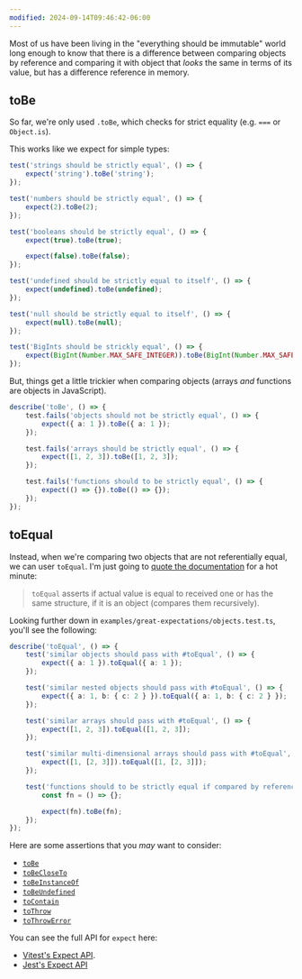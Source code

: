 ```yaml
---
modified: 2024-09-14T09:46:42-06:00
---
```


Most of us have been living in the "everything should be immutable" world long enough to know that there is a difference between comparing objects by reference and comparing it with object that _looks_ the same in terms of its value, but has a difference reference in memory.

## toBe

So far, we're only used `.toBe`, which checks for strict equality (e.g. `===` or `Object.is`).

This works like we expect for simple types:

```ts
test('strings should be strictly equal', () => {
	expect('string').toBe('string');
});

test('numbers should be strictly equal', () => {
	expect(2).toBe(2);
});

test('booleans should be strictly equal', () => {
	expect(true).toBe(true);

	expect(false).toBe(false);
});

test('undefined should be strictly equal to itself', () => {
	expect(undefined).toBe(undefined);
});

test('null should be strictly equal to itself', () => {
	expect(null).toBe(null);
});

test('BigInts should be strickly equal', () => {
	expect(BigInt(Number.MAX_SAFE_INTEGER)).toBe(BigInt(Number.MAX_SAFE_INTEGER));
});
```

But, things get a little trickier when comparing objects (arrays _and_ functions are objects in JavaScript).

```ts
describe('toBe', () => {
	test.fails('objects should not be strictly equal', () => {
		expect({ a: 1 }).toBe({ a: 1 });
	});

	test.fails('arrays should be strictly equal', () => {
		expect([1, 2, 3]).toBe([1, 2, 3]);
	});

	test.fails('functions should to be strictly equal', () => {
		expect(() => {}).toBe(() => {});
	});
});
```

## toEqual

Instead, when we're comparing two objects that are not referentially equal, we can user `toEqual`. I'm just going to [quote the documentation](https://vitest.dev/api/expect.html#toequal) for a hot minute:

> `toEqual` asserts if actual value is equal to received one or has the same structure, if it is an object (compares them recursively).

Looking further down in `examples/great-expectations/objects.test.ts`, you'll see the following:

```ts
describe('toEqual', () => {
	test('similar objects should pass with #toEqual', () => {
		expect({ a: 1 }).toEqual({ a: 1 });
	});

	test('similar nested objects should pass with #toEqual', () => {
		expect({ a: 1, b: { c: 2 } }).toEqual({ a: 1, b: { c: 2 } });
	});

	test('similar arrays should pass with #toEqual', () => {
		expect([1, 2, 3]).toEqual([1, 2, 3]);
	});

	test('similar multi-dimensional arrays should pass with #toEqual', () => {
		expect([1, [2, 3]]).toEqual([1, [2, 3]]);
	});

	test('functions should to be strictly equal if compared by reference', () => {
		const fn = () => {};

		expect(fn).toBe(fn);
	});
});
```

Here are some assertions that you _may_ want to consider:

- [`toBe`](https://vitest.dev/api/expect.html#tobe)
- [`toBeCloseTo`](https://vitest.dev/api/expect.html#tobecloseto)
- [`toBeInstanceOf`](https://vitest.dev/api/expect.html#tobeinstanceof)
- [`toBeUndefined`](https://vitest.dev/api/expect.html#tobeundefined)
- [`toContain`](https://vitest.dev/api/expect.html#tocontain)
- [`toThrow`](https://vitest.dev/api/expect.html#tothrow)
- [`toThrowError`](https://vitest.dev/api/expect.html#tothrowerror)

You can see the full API for `expect` here:

- [Vitest's Expect API](https://vitest.dev/api/expect.html).
- [Jest's Expect API](https://jestjs.io/docs/expect)

